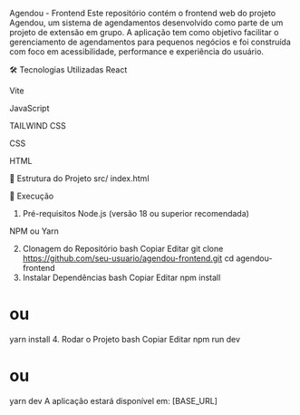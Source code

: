 Agendou - Frontend
Este repositório contém o frontend web do projeto Agendou, um sistema de agendamentos desenvolvido como parte de um projeto de extensão em grupo. A aplicação tem como objetivo facilitar o gerenciamento de agendamentos para pequenos negócios e foi construída com foco em acessibilidade, performance e experiência do usuário.

🛠️ Tecnologias Utilizadas
React

Vite

JavaScript

TAILWIND CSS

CSS

HTML

📁 Estrutura do Projeto
src/
index.html

🚀 Execução
1. Pré-requisitos
Node.js (versão 18 ou superior recomendada)

NPM ou Yarn

2. Clonagem do Repositório
bash
Copiar
Editar
git clone https://github.com/seu-usuario/agendou-frontend.git
cd agendou-frontend
3. Instalar Dependências
bash
Copiar
Editar
npm install
# ou
yarn install
4. Rodar o Projeto
bash
Copiar
Editar
npm run dev
# ou
yarn dev
A aplicação estará disponível em: [BASE_URL]
